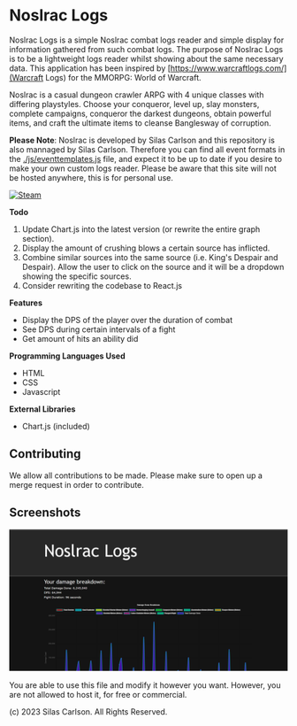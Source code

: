 # Noslrac Logs
Noslrac Logs is a simple Noslrac combat logs reader and simple display for information gathered from such combat logs. The purpose of Noslrac Logs is to be a lightweight logs reader whilst showing about the same necessary data. This application has been inspired by [https://www.warcraftlogs.com/](Warcraft Logs) for the MMORPG: World of Warcraft.

Noslrac is a casual dungeon crawler ARPG with 4 unique classes with differing playstyles. Choose your conqueror, level up, slay monsters, complete campaigns, conqueror the darkest dungeons, obtain powerful items, and craft the ultimate items to cleanse Banglesway of corruption.

**Please Note**: Noslrac is developed by Silas Carlson and this repository is also mannaged by Silas Carlson. Therefore you can find all event formats in the [./js/eventtemplates.js](eventtemplates.js) file, and expect it to  be up to date if you desire to make your own custom logs reader. Please be aware that this site will not be hosted anywhere, this is for personal use.

[![Steam](https://img.shields.io/badge/Steam-000000?style=for-the-badge&logo=steam&logoColor=white)](https://store.steampowered.com/app/2184030/Noslrac/)

**Todo**
1. Update Chart.js into the latest version (or rewrite the entire graph section).
2. Display the amount of crushing blows a certain source has inflicted.
3. Combine similar sources into the same source (i.e. King's Despair and Despair). Allow the user to click on the source and it will be a dropdown showing the specific sources.
4. Consider rewriting the codebase to React.js

**Features**
- Display the DPS of the player over the duration of combat
- See DPS during certain intervals of a fight
- Get amount of hits an ability did

**Programming Languages Used**
- HTML
- CSS
- Javascript

**External Libraries**
- Chart.js (included)

## Contributing
We allow all contributions to be made. Please make sure to open up a merge request in order to contribute.

## Screenshots
![screenshot_0](./screenshots/screenshot0.PNG)

You are able to use this file and modify it however you want. However, you are not allowed to host it, for free or commercial.

(c) 2023 Silas Carlson. All Rights Reserved.